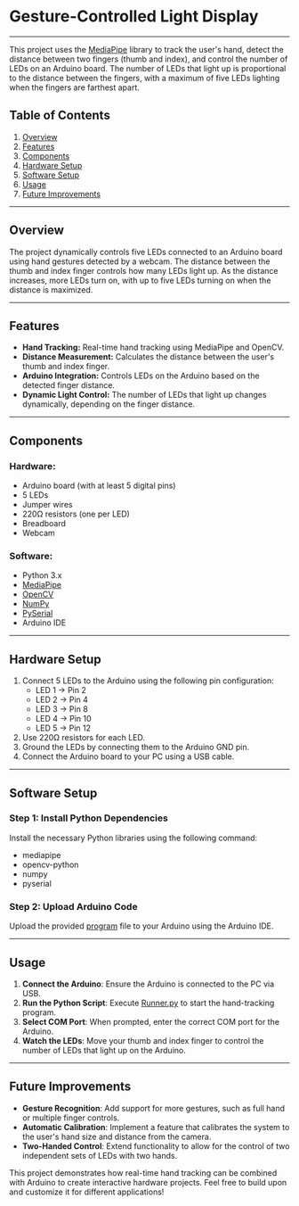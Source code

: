 # Gesture-Controlled Light Display
---

This project uses the [MediaPipe](https://google.github.io/mediapipe/) library to track the user's hand, detect the distance between two fingers (thumb and index), and control the number of LEDs on an Arduino board. The number of LEDs that light up is proportional to the distance between the fingers, with a maximum of five LEDs lighting when the fingers are farthest apart.

## Table of Contents

1. [Overview](#overview)
2. [Features](#features)
3. [Components](#components)
4. [Hardware Setup](#hardware-setup)
5. [Software Setup](#software-setup)
6. [Usage](#usage)
7. [Future Improvements](#future-improvements)
---

## Overview

The project dynamically controls five LEDs connected to an Arduino board using hand gestures detected by a webcam. The distance between the thumb and index finger controls how many LEDs light up. As the distance increases, more LEDs turn on, with up to five LEDs turning on when the distance is maximized.

---

## Features

- **Hand Tracking:** Real-time hand tracking using MediaPipe and OpenCV.
- **Distance Measurement:** Calculates the distance between the user's thumb and index finger.
- **Arduino Integration:** Controls LEDs on the Arduino based on the detected finger distance.
- **Dynamic Light Control:** The number of LEDs that light up changes dynamically, depending on the finger distance.

---

## Components

### Hardware:

- Arduino board (with at least 5 digital pins)
- 5 LEDs
- Jumper wires
- 220Ω resistors (one per LED)
- Breadboard
- Webcam

### Software:

- Python 3.x
- [MediaPipe](https://pypi.org/project/mediapipe/)
- [OpenCV](https://pypi.org/project/opencv-python/)
- [NumPy](https://pypi.org/project/numpy/)
- [PySerial](https://pypi.org/project/pyserial/)
- Arduino IDE

---

## Hardware Setup

1. Connect 5 LEDs to the Arduino using the following pin configuration:
    - LED 1 → Pin 2
    - LED 2 → Pin 4
    - LED 3 → Pin 8
    - LED 4 → Pin 10
    - LED 5 → Pin 12
2. Use 220Ω resistors for each LED.
3. Ground the LEDs by connecting them to the Arduino GND pin.
4. Connect the Arduino board to your PC using a USB cable.

---

## Software Setup

### Step 1: Install Python Dependencies

Install the necessary Python libraries using the following command:

- mediapipe
- opencv-python
- numpy
- pyserial


### Step 2: Upload Arduino Code

Upload the provided [program](/program.ino) file to your Arduino using the Arduino IDE.

---

## Usage

1. **Connect the Arduino**: Ensure the Arduino is connected to the PC via USB.
2. **Run the Python Script**: Execute [Runner.py](/Runner.py) to start the hand-tracking program.
3. **Select COM Port**: When prompted, enter the correct COM port for the Arduino.
4. **Watch the LEDs**: Move your thumb and index finger to control the number of LEDs that light up on the Arduino.

---

## Future Improvements

- **Gesture Recognition**: Add support for more gestures, such as full hand or multiple finger controls.
- **Automatic Calibration**: Implement a feature that calibrates the system to the user's hand size and distance from the camera.
- **Two-Handed Control**: Extend functionality to allow for the control of two independent sets of LEDs with two hands.


This project demonstrates how real-time hand tracking can be combined with Arduino to create interactive hardware projects. Feel free to build upon and customize it for different applications!
